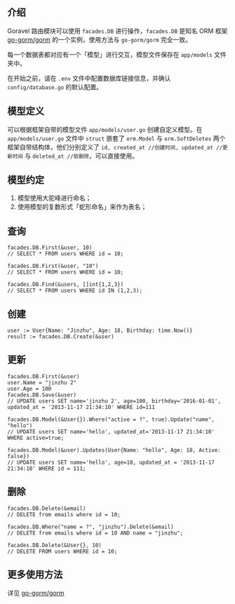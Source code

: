 ## 介绍

Goravel 路由模块可以使用 `facades.DB` 进行操作，`facades.DB` 是知名 ORM 框架 [go-gorm/gorm](https://github.com/go-gorm/gorm) 的一个实例，使用方法与 `go-gorm/gorm` 完全一致。

每一个数据表都对应有一个「模型」进行交互，模型文件保存在 `app/models` 文件夹中。

在开始之前，请在 `.env` 文件中配置数据库链接信息，并确认 `config/database.go` 的默认配置。

## 模型定义

可以根据框架自带的模型文件 `app/models/user.go` 创建自定义模型。在 `app/models/user.go` 文件中 `struct` 嵌套了 `orm.Model` 与 `orm.SoftDeletes` 两个框架自带结构体，他们分别定义了 `id, created_at //创建时间, updated_at //更新时间` 与 `deleted_at //软删除`，可以直接使用。

## 模型约定

1. 模型使用大驼峰进行命名；
2. 使用模型的复数形式「蛇形命名」来作为表名；

## 查询

```
facades.DB.First(&user, 10)
// SELECT * FROM users WHERE id = 10;

facades.DB.First(&user, "10")
// SELECT * FROM users WHERE id = 10;

facades.DB.Find(&users, []int{1,2,3})
// SELECT * FROM users WHERE id IN (1,2,3);
```

## 创建

```
user := User{Name: "Jinzhu", Age: 18, Birthday: time.Now()}
result := facades.DB.Create(&user)
```

## 更新

```
facades.DB.First(&user)
user.Name = "jinzhu 2"
user.Age = 100
facades.DB.Save(&user)
// UPDATE users SET name='jinzhu 2', age=100, birthday='2016-01-01', updated_at = '2013-11-17 21:34:10' WHERE id=111

facades.DB.Model(&User{}).Where("active = ?", true).Update("name", "hello")
// UPDATE users SET name='hello', updated_at='2013-11-17 21:34:10' WHERE active=true;

facades.DB.Model(&user).Updates(User{Name: "hello", Age: 18, Active: false})
// UPDATE users SET name='hello', age=18, updated_at = '2013-11-17 21:34:10' WHERE id = 111;
```

## 删除

```
facades.DB.Delete(&email)
// DELETE from emails where id = 10;

facades.DB.Where("name = ?", "jinzhu").Delete(&email)
// DELETE from emails where id = 10 AND name = "jinzhu";

facades.DB.Delete(&User{}, 10)
// DELETE FROM users WHERE id = 10;
```

## 更多使用方法

详见 [go-gorm/gorm](https://github.com/go-gorm/gorm)
